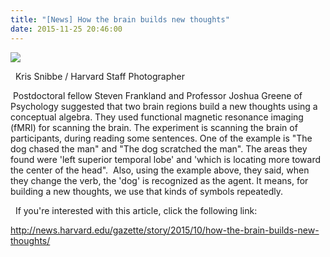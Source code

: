 ```yaml
---
title: "[News] How the brain builds new thoughts"
date: 2015-11-25 20:46:00
---
```


![](https://news.harvard.edu/wp-content/uploads/2015/10/091715_frankland_013_605.jpg#50)

  Kris Snibbe / Harvard Staff Photographer

 Postdoctoral fellow Steven Frankland and Professor Joshua Greene of Psychology suggested that two brain regions build a new thoughts using a conceptual algebra. They used functional magnetic resonance imaging (fMRI) for scanning the brain. The experiment is scanning the brain of participants, during reading some sentences. One of the example is "The dog chased the man" and "The dog scratched the man". The areas they found were 'left superior temporal lobe' and 'which is locating more toward the center of the head".  Also, using the example above, they said, when they change the verb, the 'dog' is recognized as the agent. It means, for building a new thoughts, we use that kinds of symbols repeatedly.

 
If you're interested with this article, click the following link:

<http://news.harvard.edu/gazette/story/2015/10/how-the-brain-builds-new-thoughts/>

